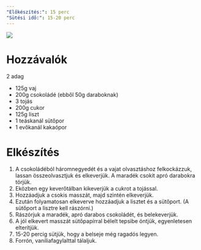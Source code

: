 ```yaml
---
"Előkészítés:": 15 perc
"Sütési idő:": 15-20 perc
---
```

![](brownie.png)
# Hozzávalók
<span data-qty-parse>2 adag</span>
- 125g vaj
- 200g csokoládé (ebből 50g daraboknak)
- 3 tojás
- 200g cukor
- 125g liszt
- 1 teáskanál sütőpor
- 1 evőkanál kakaópor
# Elkészítés
1. A csokoládéból háromnegyedét és a vajat olvasztáshoz felkockázzuk, lassan összeolvasztjuk és elkeverjük. A maradék csokit apró darabokra törjük.
2. Eközben egy keverőtálban kikeverjük a cukrot a tojással.
3. Hozzáadjuk a csokis masszát, majd szintén elkeverjük.
4. Ezután folyamatosan elkeverve hozzáadjuk a lisztet és a sütőport. (A sütőport a lisztre kell rászórni.)
5. Rászórjuk a maradék, apró darabos csokoládét, és belekeverjük.
6. A jól elkevert masszát sütőpapírral bélelt tepsibe öntjük, egyenletesen elterítjük.
7. 15-20 percig sütjük, hogy a belseje még ragadós legyen.
8. Forrón, vaníliafagylalttal tálaljuk.